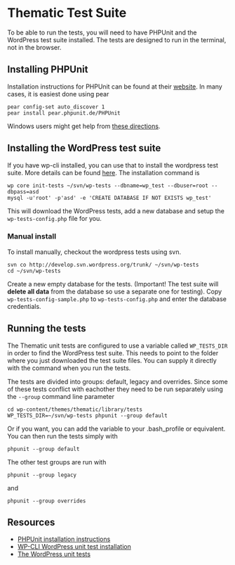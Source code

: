 # Thematic Test Suite #

To be able to run the tests, you will need to have PHPUnit and the WordPress test suite installed. The tests are designed to run in the terminal, not in the browser.

## Installing PHPUnit ##

Installation instructions for PHPUnit can be found at their [website](http://phpunit.de/manual/current/en/installation.html). In many cases, it is easiest done using pear

```
pear config-set auto_discover 1
pear install pear.phpunit.de/PHPUnit
```

Windows users might get help from [these directions](http://www.viper007bond.com/2012/08/21/installing-phpunit-on-windows/).

## Installing the WordPress test suite ##

If you have wp-cli installed, you can use that to install the wordpress test suite. More details can be found [here](http://wp-cli.org/blog/plugin-unit-tests.html). The installation command is

```
wp core init-tests ~/svn/wp-tests --dbname=wp_test --dbuser=root --dbpass=asd
mysql -u'root' -p'asd' -e 'CREATE DATABASE IF NOT EXISTS wp_test'
```

This will download the WordPress tests, add a new database and setup the `wp-tests-config.php` file for you.

### Manual install ###

To install manually, checkout the wordpress tests using svn. 

```
svn co http://develop.svn.wordpress.org/trunk/ ~/svn/wp-tests
cd ~/svn/wp-tests
```

Create a new empty database for the tests. (Important! The test suite will **delete all data** from the database so use a separate one for testing). Copy `wp-tests-config-sample.php` to `wp-tests-config.php` and enter the database credentials.

## Running the tests ##

The Thematic unit tests are configured to use a variable called `WP_TESTS_DIR` in order to find the WordPress test suite. This needs to point to the folder where you just downloaded the test suite files. You can supply it directly with the command when you run the tests.

The tests are divided into groups: default, legacy and overrides. Since some of these tests conflict with eachother they need to be run separately using the `--group` command line parameter 

```
cd wp-content/themes/thematic/library/tests
WP_TESTS_DIR=~/svn/wp-tests phpunit --group default
```

Or if you want, you can add the variable to your .bash_profile or equivalent. You can then run the tests simply with

```
phpunit --group default
```

The other test groups are run with 

```
phpunit --group legacy
```
and 
```
phpunit --group overrides
```

## Resources ##

- [PHPUnit installation instructions](http://phpunit.de/manual/current/en/installation.html)
- [WP-CLI WordPress unit test installation](http://wp-cli.org/blog/plugin-unit-tests.html)
- [The WordPress unit tests](http://make.wordpress.org/core/handbook/automated-testing/)